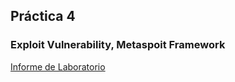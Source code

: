 ## Práctica 4
### Exploit Vulnerability, Metaspoit Framework
[Informe de Laboratorio](https://diego532.github.io/seguridad_informatica/practica_4/Practica4_Grupo14.pdf)
